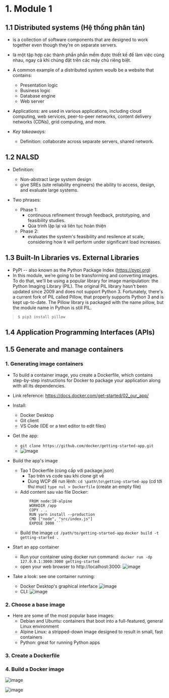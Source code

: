 # 1. Module 1
## 1.1 Distributed systems (Hệ thống phân tán)
- is a collection of software components that are designed to work together even though they’re on separate servers.
- là một tập hợp các thành phần phần mềm được thiết kế để làm việc cùng nhau, ngay cả khi chúng đặt trên các máy chủ riêng biệt.

- A common example of a distributed system woulb be a website that contains:
  + Presentation logic
  + Business logic
  + Database engine
  + Web server

- Applications: are used in various applications, including cloud computing, web services, peer-to-peer networks, content delivery networks (CDNs), grid computing, and more.

- <i> Key takeaways: </i>
  + Definition: collaborate across separate servers, shared network.
 

## 1.2 NALSD
- Definition:
  + Non-abstract large system design
  + give SREs (site reliability engineers) the ability to access, design, and evaluate large systems.

- Two phrases:
  + Phase 1:
      * continuous refinement through feedback, prototyping, and feasibility studies.
      * Qúa trình lặp lại và liên tục hoàn thiện
  + Phase 2:
      * evaluates the system's feasibility and resilence at scale, considering how it will perform under significant load increases.

## 1.3 Built-In Libraries vs. External Libraries
  -  PyPI -- also known as the Python Package Index (https://pypi.org)
  -  In this module, we’re going to be transforming and converting images. To do that, we'll be using a popular library for image manipulation: the Python Imaging Library (PIL). The original PIL library hasn't been updated since 2009 and does not support Python 3. Fortunately, there's a current fork of PIL called Pillow, that properly supports Python 3 and is kept up-to-date. The Pillow library is packaged with the name pillow, but the module name in Python is still PIL.
>  ``` $ pip3 install pillow ```

## 1.4 Application Programming Interfaces (APIs) 

## 1.5 Generate and manage containers
### 1. Generating image containers
- To build a container image, you create a Dockerfile, which contains step-by-step instructions for Docker to package your application along with all its dependencies.
- Link reference: https://docs.docker.com/get-started/02_our_app/
- Install:
    + Docker Desktop
    + Git client
    + VS Code (IDE or a text editor to edit files)
- Get the app:
    + ``` git clone https://github.com/docker/getting-started-app.git ```
    + ![image](https://github.com/quynhnhitran/GG-IT-Automation-w-Python-course/assets/128997325/0ab6786a-1178-413b-b5ca-13f06acbd285)
- Build the app's image
    + Tạo 1 Dockerfile (cùng cấp với package.json)
        * Tạo trên vs code sau khi clone git về
        * Dùng WCP để run lệnh:
          ``` cd \path\to\getting-started-app ``` (cd tới thư mục)
          ``` type nul > Dockerfile ``` (create an empty file)
     + Add content sau vào file Docker:
          ``` # syntax=docker/dockerfile:1
              FROM node:18-alpine
              WORKDIR /app
              COPY . .
              RUN yarn install --production
              CMD ["node", "src/index.js"]
              EXPOSE 3000 ```
    + Build the image
        ``` cd /path/to/getting-started-app ```
        ``` docker build -t getting-started . ```
- Start an app container
    + Run your container using docker run command: ``` docker run -dp 127.0.0.1:3000:3000 getting-started ```
    + open your web browser to http://localhost:3000: ![image](https://github.com/quynhnhitran/GG-IT-Automation-w-Python-course/assets/128997325/a0621ace-9e2a-4120-ba66-e30fcc480e95)

- Take a look: see one container running:
  + Docker Desktop's graphical interface ![image](https://github.com/quynhnhitran/GG-IT-Automation-w-Python-course/assets/128997325/0423c60c-77df-480a-bc1b-5ace859016c7)
  + CLI: ![image](https://github.com/quynhnhitran/GG-IT-Automation-w-Python-course/assets/128997325/b5c83f87-3c99-411b-bc73-90acaa10eef3)
 
### 2. Choose a base image
- Here are some of the most popular base images:
  + Debian  and Ubuntu: containers that boot into a full-featured, general Linux environment 
  + Alpine Linux: a stripped-down image designed to result in small, fast containers
  + Python: great for running Python apps
 
### 3. Create a Dockerfile

### 4. Build a Docker image

![image](https://github.com/quynhnhitran/GG-IT-Automation-w-Python-course/assets/128997325/a8f57597-1c61-4ecf-82ee-3895fea9e226)

![image](https://github.com/quynhnhitran/GG-IT-Automation-w-Python-course/assets/128997325/5cbf03b3-abdf-4432-868d-b7a60b38b1a3)


